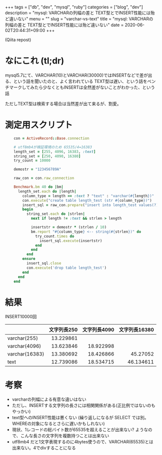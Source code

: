 +++
tags = ["db", "dev", "mysql", "ruby"]
categories = ["blog", "dev"]
description = "mysql: VARCHARの列幅の差と TEXT型とでINSERT性能には殆ど違いない"
menu = ""
slug = "varchar-vs-text"
title = "mysql: VARCHARの列幅の差と TEXT型とでINSERT性能には殆ど違いない"
date = 2020-06-02T20:44:31+09:00
+++

(Qiita repost)
# なにこれ (tl;dr)
mysql5.7にて、VARCHAR(10)とVARCHAR(30000)ではINSERTなどで差が出る、という話を聞いたのと、よく言われている TEXT型は遅い、という話をベンチマークしてみたら少なくともINSERTは全然差がないことがわかった、という話

ただしTEXT型は検索する場合は当然差が出て来るが、割愛。

# 測定用スクリプト
```ruby
    con = ActiveRecord::Base.connection

    # utf8mb4が検証環境のため 65535/4=16383
    length_set = [255, 4096, 16383, :text]
    string_set = [250, 4090, 16380]
    try_count = 10000

    demostr = "123456789A"

    raw_con = con.raw_connection

    Benchmark.bm 40 do |bm|
      length_set.each do |length|
        column_type = length == :text ? "text" : "varchar(#{length})"
        con.execute("create table length_test (str #{column_type})")
        insert_sql = raw_con.prepare("insert into length_test values(?)")
        begin
          string_set.each do |strlen|
            next if length != :text && strlen > length

            insertstr = demostr * (strlen / 10)
            bm.report "#{column_type} <-- string(#{strlen})" do
              try_count.times do
                insert_sql.execute(insertstr)
              end
            end
          end
        ensure
          insert_sql.close
          con.execute('drop table length_test')
        end
      end
    end
```

# 結果
INSERT10000回

|  | 文字列長250 | 文字列長4090 | 文字列長16380 |
|:--|--:|--:|--:|
| varchar(255) | 13.229861 |  |  |
| varchar(4096) | 13.623846 | 18.922998 |  |
| varchar(16383) | 13.380692 | 18.426866 | 45.27052 |
| text | 12.739086 | 18.534715 | 46.134611 |

# 考察
- varcharの列幅による有意な違いはない
- ただし、INSERTする文字列の長さには相関関係がある(正比例ではないのもやっかい)
- text型へのINSERT性能は悪くない (繰り返しになるが SELECT では別。WHEREの対象になるとさらに遅いかもしれない)
- 現状、1レコードの総バイト数が65535を超えることが出来ない? ようなので、こんな長さの文字列を複数持つことは出来ない
- utf8mb4 だと1文字表現するのに4bytes使うので、VARCHAR(65535)とは出来ない。4でdivすることになる

